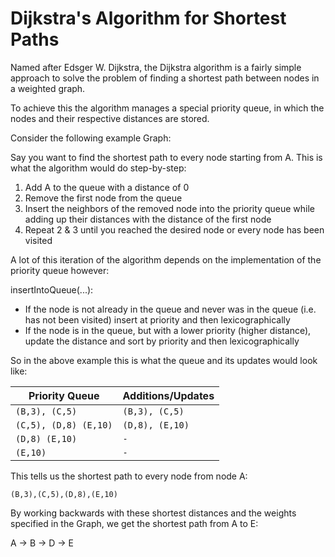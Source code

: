 # Dijkstra's Algorithm for Shortest Paths
Named after Edsger W. Dijkstra, the 
Dijkstra algorithm is a fairly simple 
approach to solve the problem of 
finding a shortest path between nodes in 
a weighted graph.

To achieve this the algorithm manages a special
priority queue, in which the nodes and their 
respective distances are stored.

Consider the following example Graph:

Say you want to find the shortest path to every 
node starting from A. This is what the algorithm
would do step-by-step:
1. Add A to the queue with a distance of 0
2. Remove the first node from the queue
3. Insert the neighbors of the removed node into the priority queue
while adding up their distances with the distance of the first node
4. Repeat 2 & 3 until you reached the desired node or every node has been visited

A lot of this iteration of the algorithm depends on the implementation 
of the priority queue however:

insertIntoQueue(...):
- If the node is not already in the queue and never was in the queue
(i.e. has not been visited) insert at priority and then lexicographically
- If the node is in the queue, but with a lower priority (higher distance),
update the distance and sort by priority and then lexicographically

So in the above example this is what the queue and its updates would look like:

| Priority Queue  | Additions/Updates  |
|----|----|
| `(B,3), (C,5)` | `(B,3), (C,5)` |
| `(C,5), (D,8) (E,10)` | `(D,8), (E,10)` |
| `(D,8) (E,10)` | `-` |
| `(E,10)` | `-` |

This tells us the shortest path to every node from node A:

`(B,3),(C,5),(D,8),(E,10)`

By working backwards with these shortest distances and the weights
specified in the Graph, we get the shortest path from A to E:

A -> B -> D -> E
